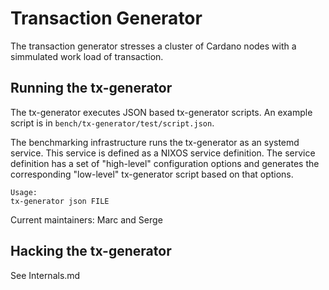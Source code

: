 # Transaction Generator

The transaction generator stresses a cluster of Cardano nodes with a simmulated work load of transaction.

## Running the tx-generator
The tx-generator executes JSON based tx-generator scripts.
An example script is in `bench/tx-generator/test/script.json`.

The benchmarking infrastructure runs the tx-generator as an systemd service.
This service is defined as a NIXOS service definition.
The service definition has a set of "high-level" configuration options
and generates the corresponding "low-level" tx-generator script based on that options.

```
Usage:
tx-generator json FILE
```

Current maintainers: Marc and Serge

## Hacking the tx-generator
See Internals.md